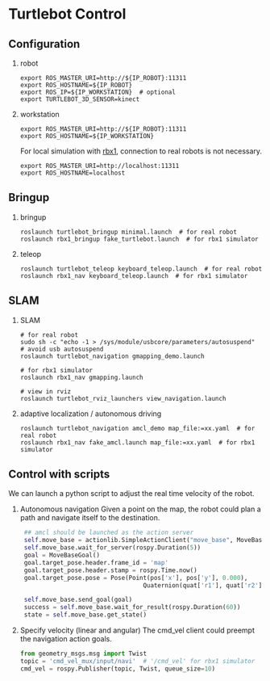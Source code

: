 # Turtlebot Control
## Configuration
1. robot
   ```shell
   export ROS_MASTER_URI=http://${IP_ROBOT}:11311
   export ROS_HOSTNAME=${IP_ROBOT}
   export ROS_IP=${IP_WORKSTATION}  # optional
   export TURTLEBOT_3D_SENSOR=kinect
   ```

2. workstation
   ```shell
   export ROS_MASTER_URI=http://${IP_ROBOT}:11311
   export ROS_HOSTNAME=${IP_WORKSTATION}
   ```

   For local simulation with [rbx1](https://github.com/pirobot/rbx1), connection to real robots is not necessary.
   ```shell
   export ROS_MASTER_URI=http://localhost:11311
   export ROS_HOSTNAME=localhost
   ```

## Bringup
1. bringup
   ```shell
   roslaunch turtlebot_bringup minimal.launch  # for real robot
   roslaunch rbx1_bringup fake_turtlebot.launch  # for rbx1 simulator
   ```
2. teleop
   ```shell
   roslaunch turtlebot_teleop keyboard_teleop.launch  # for real robot
   roslaunch rbx1_nav keyboard_teleop.launch  # for rbx1 simulator
   ```

## SLAM
1. SLAM  
   ```shell
   # for real robot
   sudo sh -c "echo -1 > /sys/module/usbcore/parameters/autosuspend"  # avoid usb autosuspend
   roslaunch turtlebot_navigation gmapping_demo.launch
   
   # for rbx1 simulator
   roslaunch rbx1_nav gmapping.launch

   # view in rviz
   roslaunch turtlebot_rviz_launchers view_navigation.launch 
   ```

2. adaptive localization / autonomous driving
   ```shell
   roslaunch turtlebot_navigation amcl_demo map_file:=xx.yaml  # for real robot
   roslaunch rbx1_nav fake_amcl.launch map_file:=xx.yaml  # for rbx1 simulator
   ```

## Control with scripts
We can launch a python script to adjust the real time velocity of the robot.
1. Autonomous navigation
   Given a point on the map, the robot could plan a path and navigate itself to the destination.
   ```python
    ## amcl should be launched as the action server
    self.move_base = actionlib.SimpleActionClient("move_base", MoveBaseAction)  # topic: 'move_base'
	self.move_base.wait_for_server(rospy.Duration(5))
    goal = MoveBaseGoal()
	goal.target_pose.header.frame_id = 'map'
	goal.target_pose.header.stamp = rospy.Time.now()
    goal.target_pose.pose = Pose(Point(pos['x'], pos['y'], 0.000),
                                     Quaternion(quat['r1'], quat['r2'], quat['r3'], quat['r4']))

    self.move_base.send_goal(goal)
	success = self.move_base.wait_for_result(rospy.Duration(60))
    state = self.move_base.get_state()
   ```

2. Specify velocity (linear and angular)
   The cmd_vel client could preempt the navigation action goals.
   ```python
   from geometry_msgs.msg import Twist
   topic = 'cmd_vel_mux/input/navi'  # '/cmd_vel' for rbx1 simulator
   cmd_vel = rospy.Publisher(topic, Twist, queue_size=10)
   ```
